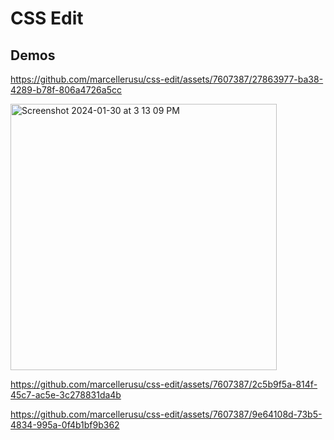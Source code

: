 # CSS Edit

## Demos


https://github.com/marcellerusu/css-edit/assets/7607387/27863977-ba38-4289-b78f-806a4726a5cc

<img width="426" alt="Screenshot 2024-01-30 at 3 13 09 PM" src="https://github.com/marcellerusu/css-edit/assets/7607387/8419448d-6f12-418f-b7f3-bcb5f372453e">


https://github.com/marcellerusu/css-edit/assets/7607387/2c5b9f5a-814f-45c7-ac5e-3c278831da4b



https://github.com/marcellerusu/css-edit/assets/7607387/9e64108d-73b5-4834-995a-0f4b1bf9b362

